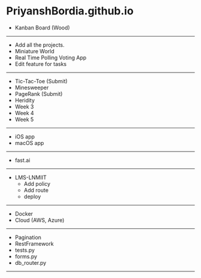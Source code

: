 # PriyanshBordia.github.io

- Kanban Board (Wood) 
----------------------------
- Add all the projects.
- Miniature World
- Real Time Polling Voting App
- Edit feature for tasks
-------------------------------
- Tic-Tac-Toe (Submit)
- Minesweeper
- PageRank (Submit)
- Heridity 
- Week 3
- Week 4
- Week 5
------------------------------
- iOS app
- macOS app 
------------------------------
- fast.ai
------------------------------
- LMS-LNMIIT
  - Add policy
  - Add route
  - deploy
------------------------------
- Docker
- Cloud (AWS, Azure) 
-----------------------------
- Pagination
- RestFramework
- tests.py
- forms.py
- db_router.py
----------------------------

